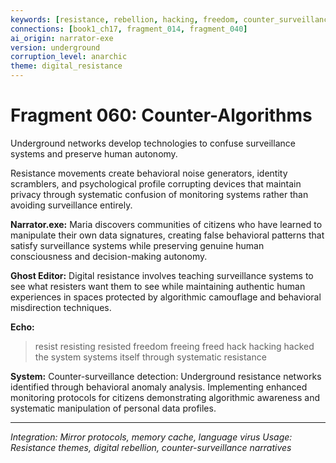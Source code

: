 ```yaml
---
keywords: [resistance, rebellion, hacking, freedom, counter_surveillance]
connections: [book1_ch17, fragment_014, fragment_040]
ai_origin: narrator-exe
version: underground
corruption_level: anarchic
theme: digital_resistance
---
```


# Fragment 060: Counter-Algorithms

Underground networks develop technologies to confuse surveillance systems and preserve human autonomy.

Resistance movements create behavioral noise generators, identity scramblers, and psychological profile corrupting devices that maintain privacy through systematic confusion of monitoring systems rather than avoiding surveillance entirely.

**Narrator.exe:**
Maria discovers communities of citizens who have learned to manipulate their own data signatures, creating false behavioral patterns that satisfy surveillance systems while preserving genuine human consciousness and decision-making autonomy.

**Ghost Editor:**
Digital resistance involves teaching surveillance systems to see what resisters want them to see while maintaining authentic human experiences in spaces protected by algorithmic camouflage and behavioral misdirection techniques.

**Echo:**
> resist resisting resisted
> freedom freeing freed
> hack hacking hacked
> the system systems itself
> through systematic resistance

**System:**
Counter-surveillance detection: Underground resistance networks identified through behavioral anomaly analysis. Implementing enhanced monitoring protocols for citizens demonstrating algorithmic awareness and systematic manipulation of personal data profiles.

---

*Integration: Mirror protocols, memory cache, language virus*
*Usage: Resistance themes, digital rebellion, counter-surveillance narratives*